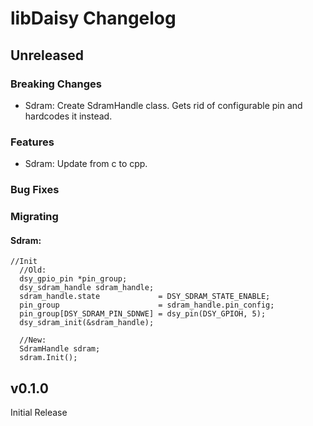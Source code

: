 # libDaisy Changelog

## Unreleased

### Breaking Changes
- Sdram: Create SdramHandle class. Gets rid of configurable pin and hardcodes it instead.

### Features
- Sdram: Update  from c to cpp.

### Bug Fixes

### Migrating

#### Sdram:
```
//Init
  //Old:
  dsy_gpio_pin *pin_group;
  dsy_sdram_handle sdram_handle;
  sdram_handle.state             = DSY_SDRAM_STATE_ENABLE;
  pin_group                      = sdram_handle.pin_config;
  pin_group[DSY_SDRAM_PIN_SDNWE] = dsy_pin(DSY_GPIOH, 5);
  dsy_sdram_init(&sdram_handle);

  //New:
  SdramHandle sdram;
  sdram.Init();
```


## v0.1.0

Initial Release

